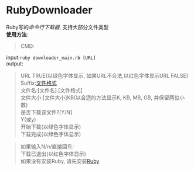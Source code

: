 # RubyDownloader
Ruby写的*命令行下载器*, 支持大部分文件类型  
**使用方法**:  
> CMD:  

input:`ruby downloader_main.rb [URL]`  
output:  
>URL TRUE(以绿色字体显示, 如果URL不合法,以红色字体显示URL FALSE)  
>Suffix:[文件格式](以绿色字体显示)  
>文件名:[文件名].[文件格式]  
>文件大小:[文件大小]KB(以合适的方法显示K, KB, MB, GB, 并保留两位小数)  
>是否下载该文件?[Y/N]  
>Y(或y)  
>开始下载(以绿色字体显示)  
>下载完成(以绿色字体显示)  
 
>如果输入N/n/直接回车:  
>下载已退出(以红色字体显示)  
如果没有安装Ruby, 请先安装[Ruby](https://www.ruby-lang.org/en/)
